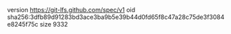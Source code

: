 version https://git-lfs.github.com/spec/v1
oid sha256:3dfb89d91283bd3ace3ba9b5e39b44d0fd65f8c47a28c75de3f3084e8245f75c
size 9332
